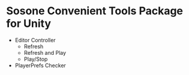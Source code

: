 # Sosone Convenient Tools Package for Unity
- Editor Controller
  - Refresh
  - Refresh and Play
  - Play/Stop
- PlayerPrefs Checker
